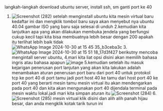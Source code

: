 langkah-langkah download ubuntu server, install ssh, sm ganti port ke 40

1. ![Screenshot (282)](https://github.com/user-attachments/assets/146490da-2d34-4802-855f-bbf3eaa6891d)
   setelah mwnginstall ubuntu kita mesin virtual baru kedaftar ini dan mengklik tombol baru saya akan menyebut nya ubuntu 40.04 gambar ISO yang baru saja selesai di unduh
2.kemudian kita lanjutkan apa yang akan dilakukan membuka jendela yang berfungsi cukup kecil tapi kita bisa membuatnya lebih besar dengan 200 apakah itu terlihat lebih baik tidak
  ![WhatsApp Image 2024-10-30 at 15 45 35_b3ceba3c](https://github.com/user-attachments/assets/7cf708dc-b11a-466d-ac18-a9d13086c258)
3.![WhatsApp Image 2024-10-30 at 15 51 18_17d3f427](https://github.com/user-attachments/assets/cdf622f4-518d-416a-9e15-dbfacb603fa9)
  berikutny mencoba mengintall server ubuntu,
4.mari kita liat opsi disini akan memilih bahasa ingris atau bahasa apapun
  ![image](https://github.com/user-attachments/assets/648c3dcf-f460-4ccf-a0d1-ffd471c22fef)
5.kemudian setelah itu masuk kejarigan penerusan port lanjutan yang akan kita lakukan adalah menambakan aturan penerusan port baru dari port 40 untuk protokol tcp ke port 40 di port tamu jadi port host 40
  ke tamu dari host port 40 ke port 40 yang berarti mesin tamu mesin virtual itu akan mendengarkan pada port 40 dan kita akan mengunakan port 40 dijendala terminal pada mesin waktu lokal.jadi mari kita simpan aturan itu
  ![Screenshot (284)](https://github.com/user-attachments/assets/1973bab1-36bb-4c6e-b097-7a3d99caa1a9)
6.![Screenshot (285)](https://github.com/user-attachments/assets/3c83fa4b-1ebe-443e-a387-2d5b9b9b25ca)
 mesin virtual klik disini dan alih alih panah hijau besar, dan anda mengklik kotak tarik turun ini



